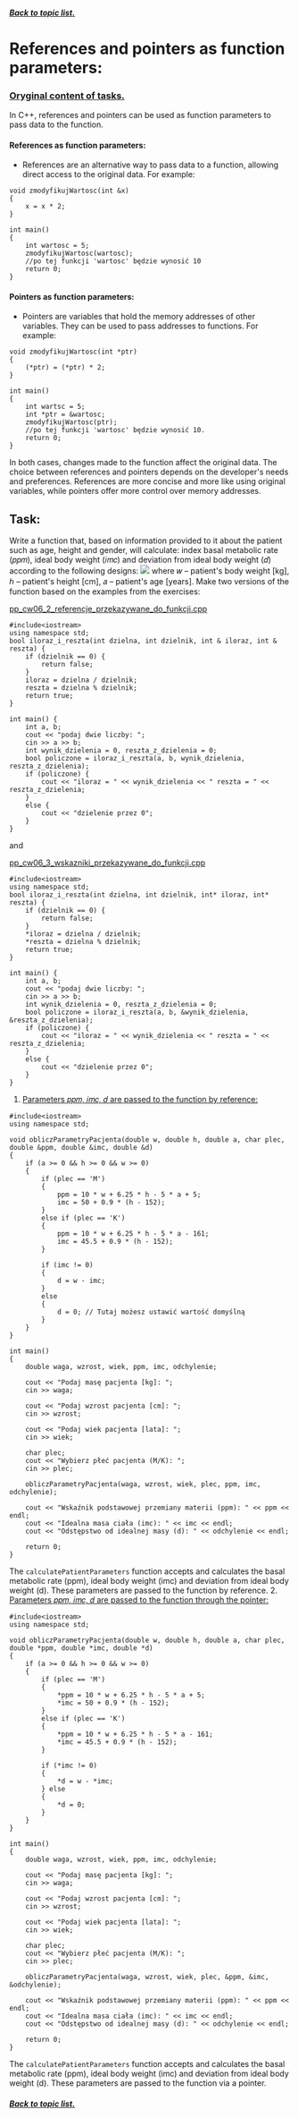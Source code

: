 ##### [Back to topic list.](/first_semester_C++/first_semester_C++.md)
# References and pointers as function parameters:
<!--
W języku C++, referencje i wskaźniki mogą być używane jako parametry funkcji w celu przekazania danych dco funkcji.
#### Referencje jako parametry funkcji:
* Referencje to alternatywny sposób przekazywania danych do funkcji, umożliwiający bezpośredni dostęp do oryginalnych danych. Na przykład:
```
void zmodyfikujWartosc(int &x)
{
    x = x * 2;
}

int main()
{
    int wartosc = 5;
    zmodyfikujWartosc(wartosc);
    //po tej funkcji 'wartosc' będzie wynosić 10
    return 0;
}
```
#### Wskaźniki jako parametry funkcji:
* Wskaźniki to zmienne, które przechowują adresy pamięci innych zmiennych. Mogą być używane do przekazywania adresów do funkcji. Na przykład:
```
void zmodyfikujWartosc(int *ptr)
{
    (*ptr) = (*ptr) * 2;
}

int main()
{
    int wartsc = 5;
    int *ptr = &wartosc;
    zmodyfikujWartosc(ptr);
    //po tej funkcji 'wartosc' będzie wynosić 10.
    return 0;
}
```
W obu przypadkach, zmiany wprowadzone w funkcji mają wpływ na oryginalne dane. Wybór między referencjami a wskaźnikami zależy od potrzeb i preferancji programisty. Referencje są bardziej zwięzłe i bardziej przypominają korzystamie z oryginalnych zmiennych, podczas gdy wskaźniki oferują większą kontrolę nad adresami pamięci.
-->
### [Oryginal content of tasks.](/first_semester_C++/19_11_23/pp%20cw06%20referencje%20i%20wskazniki.pdf)
In C++, references and pointers can be used as function parameters to pass data to the function.
#### References as function parameters:
* References are an alternative way to pass data to a function, allowing direct access to the original data. For example:
```
void zmodyfikujWartosc(int &x)
{
    x = x * 2;
}

int main()
{
    int wartosc = 5;
    zmodyfikujWartosc(wartosc);
    //po tej funkcji 'wartosc' będzie wynosić 10
    return 0;
}
```
#### Pointers as function parameters:
* Pointers are variables that hold the memory addresses of other variables. They can be used to pass addresses to functions. For example:
```
void zmodyfikujWartosc(int *ptr)
{
    (*ptr) = (*ptr) * 2;
}

int main()
{
    int wartsc = 5;
    int *ptr = &wartosc;
    zmodyfikujWartosc(ptr);
    //po tej funkcji 'wartosc' będzie wynosić 10.
    return 0;
}
```
In both cases, changes made to the function affect the original data. The choice between references and pointers depends on the developer's needs and preferences. References are more concise and more like using original variables, while pointers offer more control over memory addresses.
## Task:
Write a function that, based on information provided to it about the patient such as age, height and gender, will calculate: index
basal metabolic rate (𝑝𝑝𝑚), ideal body weight (𝑖𝑚𝑐) and deviation from ideal body weight (𝑑) according to
the following designs:
![](/first_semester_C++/19_11_23/task1_cw06_description.png)
where 𝑤 – patient's body weight [kg], ℎ – patient's height [cm], 𝑎 – patient's age [years].
Make two versions of the function based on the examples from the exercises:
 
[pp_cw06_2_referencje_przekazywane_do_funkcji.cpp](/first_semester_C++/19_11_23/pp_cw06_2_referencje_przekazywane_do_funkcji.cpp) 
```
#include<iostream>
using namespace std;
bool iloraz_i_reszta(int dzielna, int dzielnik, int & iloraz, int & reszta) {
	if (dzielnik == 0) {
		return false;
	}
	iloraz = dzielna / dzielnik;
	reszta = dzielna % dzielnik;
	return true;
}

int main() {
	int a, b;
	cout << "podaj dwie liczby: ";
	cin >> a >> b;
	int wynik_dzielenia = 0, reszta_z_dzielenia = 0;
	bool policzone = iloraz_i_reszta(a, b, wynik_dzielenia, reszta_z_dzielenia);
	if (policzone) {
		cout << "iloraz = " << wynik_dzielenia << " reszta = " << reszta_z_dzielenia;
	}
	else {
		cout << "dzielenie przez 0";
	}
}
```
and 

[pp_cw06_3_wskazniki_przekazywane_do_funkcji.cpp](/first_semester_C++/19_11_23/pp_cw06_3_wskaźniki_przekazywane_do_funkcji.cpp)
```
#include<iostream>
using namespace std;
bool iloraz_i_reszta(int dzielna, int dzielnik, int* iloraz, int* reszta) {
	if (dzielnik == 0) {
		return false;
	}
	*iloraz = dzielna / dzielnik;
	*reszta = dzielna % dzielnik;
	return true;
}

int main() {
	int a, b;
	cout << "podaj dwie liczby: ";
	cin >> a >> b;
	int wynik_dzielenia = 0, reszta_z_dzielenia = 0;
	bool policzone = iloraz_i_reszta(a, b, &wynik_dzielenia, &reszta_z_dzielenia);
	if (policzone) {
		cout << "iloraz = " << wynik_dzielenia << " reszta = " << reszta_z_dzielenia;
	}
	else {
		cout << "dzielenie przez 0";
	}
}
```
1. [Parameters 𝑝𝑝𝑚, 𝑖𝑚𝑐, 𝑑 are passed to the function by reference:]()
```
#include<iostream>
using namespace std;

void obliczParametryPacjenta(double w, double h, double a, char plec, double &ppm, double &imc, double &d) 
{
    if (a >= 0 && h >= 0 && w >= 0) 
    {
        if (plec == 'M') 
        {
            ppm = 10 * w + 6.25 * h - 5 * a + 5;
            imc = 50 + 0.9 * (h - 152);
        }
        else if (plec == 'K') 
        {
            ppm = 10 * w + 6.25 * h - 5 * a - 161;
            imc = 45.5 + 0.9 * (h - 152);
        }

        if (imc != 0) 
        {
            d = w - imc;
        } 
        else 
        {
            d = 0; // Tutaj możesz ustawić wartość domyślną
        }
    }
}

int main() 
{
    double waga, wzrost, wiek, ppm, imc, odchylenie;

    cout << "Podaj masę pacjenta [kg]: ";
    cin >> waga;

    cout << "Podaj wzrost pacjenta [cm]: ";
    cin >> wzrost;

    cout << "Podaj wiek pacjenta [lata]: ";
    cin >> wiek;

    char plec;
    cout << "Wybierz płeć pacjenta (M/K): ";
    cin >> plec;

    obliczParametryPacjenta(waga, wzrost, wiek, plec, ppm, imc, odchylenie);

    cout << "Wskaźnik podstawowej przemiany materii (ppm): " << ppm << endl;
    cout << "Idealna masa ciała (imc): " << imc << endl;
    cout << "Odstępstwo od idealnej masy (d): " << odchylenie << endl;

    return 0;
}
```
<!--
Funkcja `obliczParametryPacjenta` przyjmuje parametry i oblicza wskaźnik podstawowej przemiany materii (ppm), idealną masę ciała (imc) oraz odstępstwo od idealnej masy ciała (d). Parametry te są przekazywane do funkcji przez referencję.
-->
The `calculatePatientParameters` function accepts and calculates the basal metabolic rate (ppm), ideal body weight (imc) and deviation from ideal body weight (d). These parameters are passed to the function by reference.
2. [Parameters 𝑝𝑝𝑚, 𝑖𝑚𝑐, 𝑑 are passed to the function through the pointer:](/first_semester_C++/19_11_23/task_query_2.cpp)
```
#include<iostream>
using namespace std;

void obliczParametryPacjenta(double w, double h, double a, char plec, double *ppm, double *imc, double *d) 
{
    if (a >= 0 && h >= 0 && w >= 0) 
    {
        if (plec == 'M') 
        {
            *ppm = 10 * w + 6.25 * h - 5 * a + 5;
            *imc = 50 + 0.9 * (h - 152);
        } 
        else if (plec == 'K') 
        {
            *ppm = 10 * w + 6.25 * h - 5 * a - 161;
            *imc = 45.5 + 0.9 * (h - 152);
        }

        if (*imc != 0) 
        {
            *d = w - *imc;
        } else 
        {
            *d = 0; 
        }
    }
}

int main() 
{
    double waga, wzrost, wiek, ppm, imc, odchylenie;

    cout << "Podaj masę pacjenta [kg]: ";
    cin >> waga;

    cout << "Podaj wzrost pacjenta [cm]: ";
    cin >> wzrost;

    cout << "Podaj wiek pacjenta [lata]: ";
    cin >> wiek;

    char plec;
    cout << "Wybierz płeć pacjenta (M/K): ";
    cin >> plec;

    obliczParametryPacjenta(waga, wzrost, wiek, plec, &ppm, &imc, &odchylenie);

    cout << "Wskaźnik podstawowej przemiany materii (ppm): " << ppm << endl;
    cout << "Idealna masa ciała (imc): " << imc << endl;
    cout << "Odstępstwo od idealnej masy (d): " << odchylenie << endl;

    return 0;
}
```
<!--
Funkcja `obliczParametryPacjenta` przyjmuje i oblicza wskaźnik podstawowej przemiany materii (ppm), idealną masę ciała (imc) oraz odstępstwo od idealnej masy ciała (d). Parametry te są przekazywane do funkcji przez wskaźnik.
-->
The `calculatePatientParameters` function accepts and calculates the basal metabolic rate (ppm), ideal body weight (imc) and deviation from ideal body weight (d). These parameters are passed to the function via a pointer.
##### [Back to topic list.](/first_semester_C++/first_semester_C++.md)